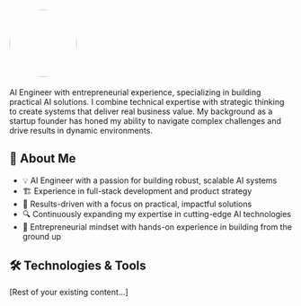 # <img src="https://github.com/ethrdev.png" width="120" height="120" style="border-radius: 50%;">

AI Engineer with entrepreneurial experience, specializing in building practical AI solutions. I combine technical expertise with strategic thinking to create systems that deliver real business value. My background as a startup founder has honed my ability to navigate complex challenges and drive results in dynamic environments.

## 🚀 About Me
- 💡 AI Engineer with a passion for building robust, scalable AI systems
- 🏗️ Experience in full-stack development and product strategy
- 🎯 Results-driven with a focus on practical, impactful solutions
- 🔍 Continuously expanding my expertise in cutting-edge AI technologies
- 🚀 Entrepreneurial mindset with hands-on experience in building from the ground up

## 🛠️ Technologies & Tools
[Rest of your existing content...]
